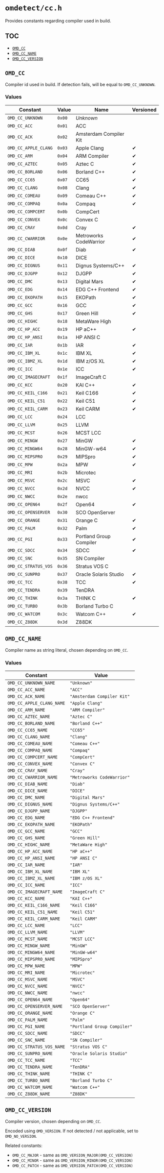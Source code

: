 # `omdetect/cc.h`
Provides constants regarding compiler used in build.

## TOC
* [`OMD_CC`](#omd_cc)
* [`OMD_CC_NAME`](#omd_cc_name)
* [`OMD_CC_VERSION`](#omd_cc_version)

## `OMD_CC`
Compiler id used in build. If detection fails, will be equal to `OMD_CC_UNKNOWN`.

### Values

Constant             | Value  | Name                    | Versioned
---------------------|--------|-------------------------|-----------
`OMD_CC_UNKNOWN`     | `0x00` | *Unknown*               | 
`OMD_CC_ACC`         | `0x01` | ACC                     | 
`OMD_CC_ACK`         | `0x02` | Amsterdam Compiler Kit  | 
`OMD_CC_APPLE_CLANG` | `0x03` | Apple Clang             | &#10004;
`OMD_CC_ARM`         | `0x04` | ARM Compiler            | &#10004;
`OMD_CC_AZTEC`       | `0x05` | Aztec C                 | &#10004;
`OMD_CC_BORLAND`     | `0x06` | Borland C++             | &#10004;
`OMD_CC_CC65`        | `0x07` | CC65                    | &#10004;
`OMD_CC_CLANG`       | `0x08` | Clang                   | &#10004;
`OMD_CC_COMEAU`      | `0x09` | Comeau C++              | &#10004;
`OMD_CC_COMPAQ`      | `0x0a` | Compaq                  | &#10004;
`OMD_CC_COMPCERT`    | `0x0b` | CompCert                | 
`OMD_CC_CONVEX`      | `0x0c` | Convex C                | 
`OMD_CC_CRAY`        | `0x0d` | Cray                    | &#10004;
`OMD_CC_CWARRIOR`    | `0x0e` | Metroworks CodeWarrior  | &#10004;
`OMD_CC_DIAB`        | `0x0f` | Diab                    | &#10004;
`OMD_CC_DICE`        | `0x10` | DICE                    | 
`OMD_CC_DIGNUS`      | `0x11` | Dignus Systems/C++      | &#10004;
`OMD_CC_DJGPP`       | `0x12` | DJGPP                   | &#10004;
`OMD_CC_DMC`         | `0x13` | Digital Mars            | &#10004;
`OMD_CC_EDG`         | `0x14` | EDG C++ Frontend        | &#10004;
`OMD_CC_EKOPATH`     | `0x15` | EKOPath                 | &#10004;
`OMD_CC_GCC`         | `0x16` | GCC                     | &#10004;
`OMD_CC_GHS`         | `0x17` | Green Hill              | &#10004;
`OMD_CC_HIGHC`       | `0x18` | MetaWare High           | 
`OMD_CC_HP_ACC`      | `0x19` | HP aC++                 | &#10004;
`OMD_CC_HP_ANSI`     | `0x1a` | HP ANSI C               | 
`OMD_CC_IAR`         | `0x1b` | IAR                     | &#10004;
`OMD_CC_IBM_XL`      | `0x1c` | IBM XL                  | &#10004;
`OMD_CC_IBMZ_XL`     | `0x1d` | IBM z/OS XL             | &#10004;
`OMD_CC_ICC`         | `0x1e` | ICC                     | &#10004;
`OMD_CC_IMAGECRAFT`  | `0x1f` | ImageCraft C            | 
`OMD_CC_KCC`         | `0x20` | KAI C++                 | &#10004;
`OMD_CC_KEIL_C166`   | `0x21` | Keil C166               | &#10004;
`OMD_CC_KEIL_C51`    | `0x22` | Keil C51                | &#10004;
`OMD_CC_KEIL_CARM`   | `0x23` | Keil CARM               | &#10004;
`OMD_CC_LCC`         | `0x24` | LCC                     | 
`OMD_CC_LLVM`        | `0x25` | LLVM                    | 
`OMD_CC_MCST`        | `0x26` | MCST LCC                | 
`OMD_CC_MINGW`       | `0x27` | MinGW                   | &#10004;
`OMD_CC_MINGW64`     | `0x28` | MinGW-w64               | &#10004;
`OMD_CC_MIPSPRO`     | `0x29` | MIPSpro                 | &#10004;
`OMD_CC_MPW`         | `0x2a` | MPW                     | &#10004;
`OMD_CC_MRI`         | `0x2b` | Microtec                | 
`OMD_CC_MSVC`        | `0x2c` | MSVC                    | &#10004;
`OMD_CC_NVCC`        | `0x2d` | NVCC                    | &#10004;
`OMD_CC_NWCC`        | `0x2e` | nwcc                    | 
`OMD_CC_OPEN64`      | `0x2f` | Open64                  | &#10004;
`OMD_CC_OPENSERVER`  | `0x30` | SCO OpenServer          | 
`OMD_CC_ORANGE`      | `0x31` | Orange C                | &#10004;
`OMD_CC_PALM`        | `0x32` | Palm                    | &#10004;
`OMD_CC_PGI`         | `0x33` | Portland Group Compiler | &#10004;
`OMD_CC_SDCC`        | `0x34` | SDCC                    | &#10004;
`OMD_CC_SNC`         | `0x35` | SN Compiler             | 
`OMD_CC_STRATUS_VOS` | `0x36` | Stratus VOS C           | 
`OMD_CC_SUNPRO`      | `0x37` | Oracle Solaris Studio   | &#10004;
`OMD_CC_TCC`         | `0x38` | TCC                     | &#10004;
`OMD_CC_TENDRA`      | `0x39` | TenDRA                  | 
`OMD_CC_THINK`       | `0x3a` | THINK C                 | &#10004;
`OMD_CC_TURBO`       | `0x3b` | Borland Turbo C         | 
`OMD_CC_WATCOM`      | `0x3c` | Watcom C++              | &#10004;
`OMD_CC_Z88DK`       | `0x3d` | Z88DK                   | 


## `OMD_CC_NAME`
Compiler name as string literal, chosen depending on `OMD_CC`.

### Values

Constant                  | Value
--------------------------|----------------------------
`OMD_CC_UNKNOWN_NAME`     | `"Unknown"`
`OMD_CC_ACC_NAME`         | `"ACC"`
`OMD_CC_ACK_NAME`         | `"Amsterdam Compiler Kit"`
`OMD_CC_APPLE_CLANG_NAME` | `"Apple Clang"`
`OMD_CC_ARM_NAME`         | `"ARM Compiler"`
`OMD_CC_AZTEC_NAME`       | `"Aztec C"`
`OMD_CC_BORLAND_NAME`     | `"Borland C++"`
`OMD_CC_CC65_NAME`        | `"CC65"`
`OMD_CC_CLANG_NAME`       | `"Clang"`
`OMD_CC_COMEAU_NAME`      | `"Comeau C++"`
`OMD_CC_COMPAQ_NAME`      | `"Compaq"`
`OMD_CC_COMPCERT_NAME`    | `"CompCert"`
`OMD_CC_CONVEX_NAME`      | `"Convex C"`
`OMD_CC_CRAY_NAME`        | `"Cray"`
`OMD_CC_CWARRIOR_NAME`    | `"Metroworks CodeWarrior"`
`OMD_CC_DIAB_NAME`        | `"Diab"`
`OMD_CC_DICE_NAME`        | `"DICE"`
`OMD_CC_DMC_NAME`         | `"Digital Mars"`
`OMD_CC_DIGNUS_NAME`      | `"Dignus Systems/C++"`
`OMD_CC_DJGPP_NAME`       | `"DJGPP"`
`OMD_CC_EDG_NAME`         | `"EDG C++ Frontend"`
`OMD_CC_EKOPATH_NAME`     | `"EKOPath"`
`OMD_CC_GCC_NAME`         | `"GCC"`
`OMD_CC_GHS_NAME`         | `"Green Hill"`
`OMD_CC_HIGHC_NAME`       | `"MetaWare High"`
`OMD_CC_HP_ACC_NAME`      | `"HP aC++"`
`OMD_CC_HP_ANSI_NAME`     | `"HP ANSI C"`
`OMD_CC_IAR_NAME`         | `"IAR"`
`OMD_CC_IBM_XL_NAME`      | `"IBM XL"`
`OMD_CC_IBMZ_XL_NAME`     | `"IBM z/OS XL"`
`OMD_CC_ICC_NAME`         | `"ICC"`
`OMD_CC_IMAGECRAFT_NAME`  | `"ImageCraft C"`
`OMD_CC_KCC_NAME`         | `"KAI C++"`
`OMD_CC_KEIL_C166_NAME`   | `"Keil C166"`
`OMD_CC_KEIL_C51_NAME`    | `"Keil C51"`
`OMD_CC_KEIL_CARM_NAME`   | `"Keil CARM"`
`OMD_CC_LCC_NAME`         | `"LCC"`
`OMD_CC_LLVM_NAME`        | `"LLVM"`
`OMD_CC_MCST_NAME`        | `"MCST LCC"`
`OMD_CC_MINGW_NAME`       | `"MinGW"`
`OMD_CC_MINGW64_NAME`     | `"MinGW-w64"`
`OMD_CC_MIPSPRO_NAME`     | `"MIPSpro"`
`OMD_CC_MPW_NAME`         | `"MPW"`
`OMD_CC_MRI_NAME`         | `"Microtec"`
`OMD_CC_MSVC_NAME`        | `"MSVC"`
`OMD_CC_NVCC_NAME`        | `"NVCC"`
`OMD_CC_NWCC_NAME`        | `"nwcc"`
`OMD_CC_OPEN64_NAME`      | `"Open64"`
`OMD_CC_OPENSERVER_NAME`  | `"SCO OpenServer"`
`OMD_CC_ORANGE_NAME`      | `"Orange C"`
`OMD_CC_PALM_NAME`        | `"Palm"`
`OMD_CC_PGI_NAME`         | `"Portland Group Compiler"`
`OMD_CC_SDCC_NAME`        | `"SDCC"`
`OMD_CC_SNC_NAME`         | `"SN Compiler"`
`OMD_CC_STRATUS_VOS_NAME` | `"Stratus VOS C"`
`OMD_CC_SUNPRO_NAME`      | `"Oracle Solaris Studio"`
`OMD_CC_TCC_NAME`         | `"TCC"`
`OMD_CC_TENDRA_NAME`      | `"TenDRA"`
`OMD_CC_THINK_NAME`       | `"THINK C"`
`OMD_CC_TURBO_NAME`       | `"Borland Turbo C"`
`OMD_CC_WATCOM_NAME`      | `"Watcom C++"`
`OMD_CC_Z88DK_NAME`       | `"Z88DK"`

## `OMD_CC_VERSION`
Compiler version, chosen depending on `OMD_CC`.

Encoded using `OMD_VERSION`. If not detected / not applicable, set to `OMD_NO_VERSION`.

Related constants:
* `OMD_CC_MAJOR` - same as `OMD_VERSION_MAJOR(OMD_CC_VERSION)`
* `OMD_CC_MINOR` - same as `OMD_VERSION_MINOR(OMD_CC_VERSION)`
* `OMD_CC_PATCH` - same as `OMD_VERSION_PATCH(OMD_CC_VERSION)`
